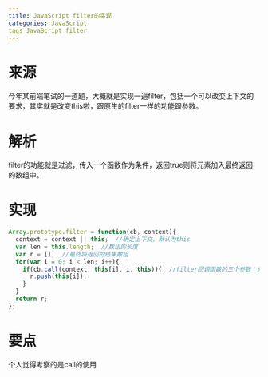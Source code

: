 ```yaml
---
title: JavaScript filter的实现
categories: JavaScript
tags JavaScript filter
---
```


# 来源

今年某前端笔试的一道题，大概就是实现一遍filter，包括一个可以改变上下文的要求，其实就是改变this啦，跟原生的filter一样的功能跟参数。

# 解析

filter的功能就是过滤，传入一个函数作为条件，返回true则将元素加入最终返回的数组中。

# 实现

```javascript
Array.prototype.filter = function(cb, context){
  context = context || this;  //确定上下文，默认为this
  var len = this.length;  //数组的长度
  var r = [];  //最终将返回的结果数组
  for(var i = 0; i < len; i++){
    if(cb.call(context, this[i], i, this)){  //filter回调函数的三个参数：元素值，元素索引，原数组
      r.push(this[i]);
    }
  }
  return r;
};
```

# 要点

个人觉得考察的是call的使用
